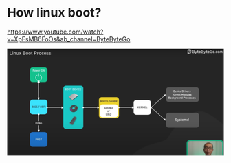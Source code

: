 # How linux boot?
https://www.youtube.com/watch?v=XpFsMB6FoOs&ab_channel=ByteByteGo

![Linux Boot Process](How-linu-boot.png)

